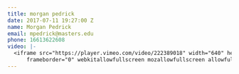 ```yaml
---
title: morgan pedrick
date: 2017-07-11 19:27:00 Z
name: Morgan Pedrick
email: mpedrick@masters.edu
phone: 16613622608
video: |-
  <iframe src="https://player.vimeo.com/video/222389018" width="640" height="360"
      frameborder="0" webkitallowfullscreen mozallowfullscreen allowfullscreen></iframe>
---
```


